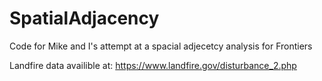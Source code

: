 # SpatialAdjacency
Code for Mike and I's attempt at a spacial adjecetcy analysis for Frontiers


Landfire data availible at: 
https://www.landfire.gov/disturbance_2.php



